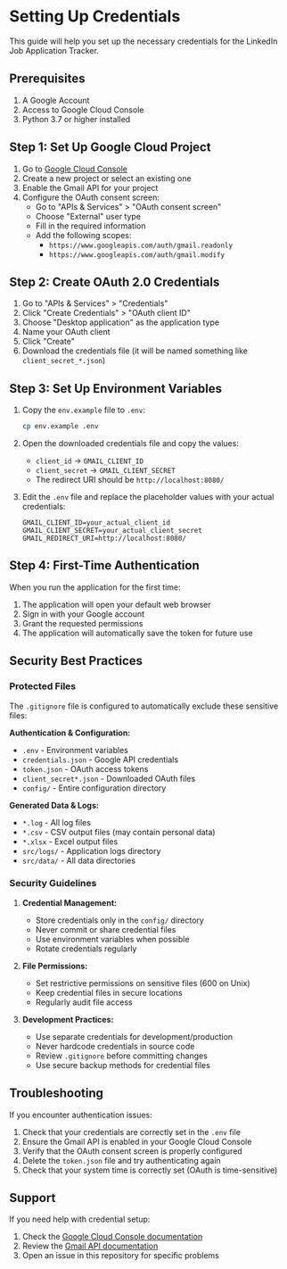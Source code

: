 # Setting Up Credentials

This guide will help you set up the necessary credentials for the LinkedIn Job Application Tracker.

## Prerequisites

1. A Google Account
2. Access to Google Cloud Console
3. Python 3.7 or higher installed

## Step 1: Set Up Google Cloud Project

1. Go to [Google Cloud Console](https://console.cloud.google.com)
2. Create a new project or select an existing one
3. Enable the Gmail API for your project
4. Configure the OAuth consent screen:
   - Go to "APIs & Services" > "OAuth consent screen"
   - Choose "External" user type
   - Fill in the required information
   - Add the following scopes:
     - `https://www.googleapis.com/auth/gmail.readonly`
     - `https://www.googleapis.com/auth/gmail.modify`

## Step 2: Create OAuth 2.0 Credentials

1. Go to "APIs & Services" > "Credentials"
2. Click "Create Credentials" > "OAuth client ID"
3. Choose "Desktop application" as the application type
4. Name your OAuth client
5. Click "Create"
6. Download the credentials file (it will be named something like `client_secret_*.json`)

## Step 3: Set Up Environment Variables

1. Copy the `env.example` file to `.env`:
   ```bash
   cp env.example .env
   ```

2. Open the downloaded credentials file and copy the values:
   - `client_id` → `GMAIL_CLIENT_ID`
   - `client_secret` → `GMAIL_CLIENT_SECRET`
   - The redirect URI should be `http://localhost:8080/`

3. Edit the `.env` file and replace the placeholder values with your actual credentials:
   ```
   GMAIL_CLIENT_ID=your_actual_client_id
   GMAIL_CLIENT_SECRET=your_actual_client_secret
   GMAIL_REDIRECT_URI=http://localhost:8080/
   ```

## Step 4: First-Time Authentication

When you run the application for the first time:

1. The application will open your default web browser
2. Sign in with your Google account
3. Grant the requested permissions
4. The application will automatically save the token for future use

## Security Best Practices

### Protected Files

The `.gitignore` file is configured to automatically exclude these sensitive files:

**Authentication & Configuration:**
- `.env` - Environment variables
- `credentials.json` - Google API credentials  
- `token.json` - OAuth access tokens
- `client_secret*.json` - Downloaded OAuth files
- `config/` - Entire configuration directory

**Generated Data & Logs:**
- `*.log` - All log files
- `*.csv` - CSV output files (may contain personal data)
- `*.xlsx` - Excel output files
- `src/logs/` - Application logs directory
- `src/data/` - All data directories

### Security Guidelines

1. **Credential Management:**
   - Store credentials only in the `config/` directory
   - Never commit or share credential files
   - Use environment variables when possible
   - Rotate credentials regularly

2. **File Permissions:**
   - Set restrictive permissions on sensitive files (600 on Unix)
   - Keep credential files in secure locations
   - Regularly audit file access

3. **Development Practices:**
   - Use separate credentials for development/production
   - Never hardcode credentials in source code
   - Review `.gitignore` before committing changes
   - Use secure backup methods for credential files

## Troubleshooting

If you encounter authentication issues:

1. Check that your credentials are correctly set in the `.env` file
2. Ensure the Gmail API is enabled in your Google Cloud Console
3. Verify that the OAuth consent screen is properly configured
4. Delete the `token.json` file and try authenticating again
5. Check that your system time is correctly set (OAuth is time-sensitive)

## Support

If you need help with credential setup:
1. Check the [Google Cloud Console documentation](https://cloud.google.com/docs)
2. Review the [Gmail API documentation](https://developers.google.com/gmail/api/guides)
3. Open an issue in this repository for specific problems 